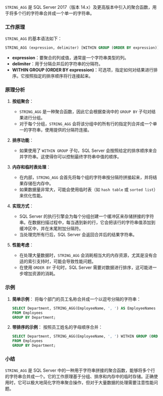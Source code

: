 `STRING_AGG` 是 SQL Server 2017（版本 14.x）及更高版本中引入的聚合函数，用于将多个行的字符串合并成一个单一的字符串。

### 工作原理

`STRING_AGG` 的基本语法如下：

```sql
STRING_AGG (expression, delimiter) [WITHIN GROUP (ORDER BY expression)]
```

- **expression**：要聚合的列或值，通常是一个字符串类型的列。
- **delimiter**：用于分隔合并后的字符串的分隔符。
- **WITHIN GROUP (ORDER BY expression)**：可选项，指定如何对结果进行排序。它按照指定的排序顺序将行连接起来。

### 原理分析

1. **按组聚合**：
    
    - `STRING_AGG` 是一种聚合函数，因此它会根据查询中的 `GROUP BY` 子句对结果进行分组。
    - 对于每个分组，`STRING_AGG` 会将该分组中的所有行的指定列合并成一个单一的字符串，使用提供的分隔符连接。
2. **排序功能**：
    
    - 如果使用了 `WITHIN GROUP` 子句，SQL Server 会按照给定的排序顺序来合并字符串。这使得你可以控制最终字符串中值的顺序。
3. **内存和临时表处理**：
    
    - 在内部，`STRING_AGG` 会首先将每个组的字符串按分隔符拼接起来，并将结果存储在内存中。
    - 如果数据量非常大，可能会使用临时表（如 `hash table` 或 `sorted list`）来优化性能。
4. **实现方式**：
    
    - SQL Server 的执行引擎会为每个分组创建一个缓冲区来存储拼接的字符串。在数据扫描过程中，每当遇到新的行，它会把该行的字符串值添加到缓冲区中，并在末尾附加分隔符。
    - 当处理完所有行后，SQL Server 会返回合并后的结果字符串。
5. **性能考虑**：
    
    - 在处理大量数据时，`STRING_AGG` 会消耗相当大的内存资源，尤其是没有合适的索引支持时，可能会导致性能问题。
    - 在使用 `ORDER BY` 子句时，SQL Server 需要对数据进行排序，这可能进一步增加资源的消耗。

### 示例

1. **简单示例**： 将每个部门的员工名称合并成一个以逗号分隔的字符串：
    
    ```sql
    SELECT Department, STRING_AGG(EmployeeName, ', ') AS EmployeeNames
    FROM Employees
    GROUP BY Department;
    ```
    
2. **带排序的示例**： 按照员工姓名的字母顺序合并：
    
    ```sql
    SELECT Department, STRING_AGG(EmployeeName, ', ') WITHIN GROUP (ORDER BY EmployeeName) AS EmployeeNames
    FROM Employees
    GROUP BY Department;
    ```
    

### 小结

`STRING_AGG` 是 SQL Server 中的一种用于字符串拼接的聚合函数，能够将多个行的字符串合并成一个。它的工作原理基于分组、排序和内存中的临时存储。正确使用时，它可以极大地简化字符串聚合操作，但对于大量数据的处理需要注意性能问题。